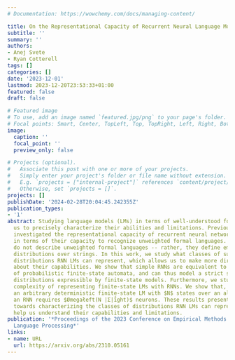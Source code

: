 ```yaml
---
# Documentation: https://wowchemy.com/docs/managing-content/

title: On the Representational Capacity of Recurrent Neural Language Models
subtitle: ''
summary: ''
authors:
- Anej Svete
- Ryan Cotterell
tags: []
categories: []
date: '2023-12-01'
lastmod: 2023-12-20T23:53:33+01:00
featured: false
draft: false

# Featured image
# To use, add an image named `featured.jpg/png` to your page's folder.
# Focal points: Smart, Center, TopLeft, Top, TopRight, Left, Right, BottomLeft, Bottom, BottomRight.
image:
  caption: ''
  focal_point: ''
  preview_only: false

# Projects (optional).
#   Associate this post with one or more of your projects.
#   Simply enter your project's folder or file name without extension.
#   E.g. `projects = ["internal-project"]` references `content/project/deep-learning/index.md`.
#   Otherwise, set `projects = []`.
projects: []
publishDate: '2024-02-28T20:04:45.242355Z'
publication_types:
- '1'
abstract: Studying language models (LMs) in terms of well-understood formalisms allows
  us to precisely characterize their abilities and limitations. Previous work has
  investigated the representational capacity of recurrent neural network (RNN) LMs
  in terms of their capacity to recognize unweighted formal languages. However, LMs
  do not describe unweighted formal languages -- rather, they define emphprobability
  distributions over strings. In this work, we study what classes of such probability
  distributions RNN LMs can represent, which allows us to make more direct statements
  about their capabilities. We show that simple RNNs are equivalent to a subclass
  of probabilistic finite-state automata, and can thus model a strict subset of probability
  distributions expressible by finite-state models. Furthermore, we study the space
  complexity of representing finite-state LMs with RNNs. We show that, to represent
  an arbitrary deterministic finite-state LM with $N$ states over an alphabet $Σ$,
  an RNN requires $Ømegałeft(N |Σ|i̊ght)$ neurons. These results present a first step
  towards characterizing the classes of distributions RNN LMs can represent and thus
  help us understand their capabilities and limitations.
publication: '*Proceedings of the 2023 Conference on Empirical Methods in Natural
  Language Processing*'
links:
- name: URL
  url: https://arxiv.org/abs/2310.05161
---
```

